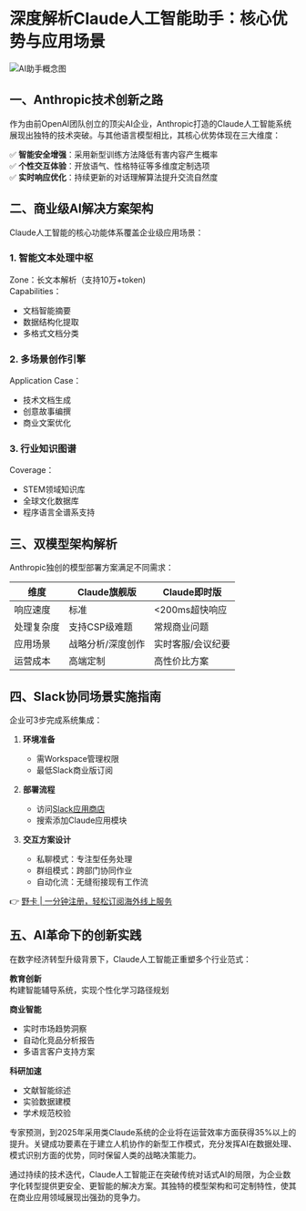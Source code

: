 # 深度解析Claude人工智能助手：核心优势与应用场景

![AI助手概念图](https://via.placeholder.com/800x400)

## 一、Anthropic技术创新之路
作为由前OpenAI团队创立的顶尖AI企业，Anthropic打造的Claude人工智能系统展现出独特的技术突破。与其他语言模型相比，其核心优势体现在三大维度：

✅ **智能安全增强**：采用新型训练方法降低有害内容产生概率  
✅ **个性交互体验**：开放语气、性格特征等多维度定制选项  
✅ **实时响应优化**：持续更新的对话理解算法提升交流自然度

## 二、商业级AI解决方案架构
Claude人工智能的核心功能体系覆盖企业级应用场景：

### 1. 智能文本处理中枢
Zone：长文本解析（支持10万+token)  
Capabilities：
- 文档智能摘要
- 数据结构化提取
- 多格式文档分类

### 2. 多场景创作引擎
Application Case：
- 技术文档生成
- 创意故事编撰
- 商业文案优化

### 3. 行业知识图谱
Coverage：
- STEM领域知识库
- 全球文化数据库
- 程序语言全谱系支持

## 三、双模型架构解析
Anthropic独创的模型部署方案满足不同需求：

| 维度          | Claude旗舰版       | Claude即时版         |
|-------------|------------------|-------------------|
| 响应速度       | 标准              | <200ms超快响应       |
| 处理复杂度      | 支持CSP级难题      | 常规商业问题         |
| 应用场景       | 战略分析/深度创作    | 实时客服/会议纪要     |
| 运营成本       | 高端定制          | 高性价比方案         |

## 四、Slack协同场景实施指南
企业可3步完成系统集成：
1. **环境准备**  
   - 需Workspace管理权限
   - 最低Slack商业版订阅

2. **部署流程**  
   - 访问[Slack应用商店](http://slack.com/apps)  
   - 搜索添加Claude应用模块

3. **交互方案设计**  
   - 私聊模式：专注型任务处理
   - 群组模式：跨部门协同作业
   - 自动化流：无缝衔接现有工作流

👉 [野卡 | 一分钟注册，轻松订阅海外线上服务](https://bbtdd.com/yeka)

## 五、AI革命下的创新实践
在数字经济转型升级背景下，Claude人工智能正重塑多个行业范式：

**教育创新**  
构建智能辅导系统，实现个性化学习路径规划

**商业智能**  
- 实时市场趋势洞察
- 自动化竞品分析报告
- 多语言客户支持方案

**科研加速**  
- 文献智能综述
- 实验数据建模
- 学术规范校验

专家预测，到2025年采用类Claude系统的企业将在运营效率方面获得35%以上的提升。关键成功要素在于建立人机协作的新型工作模式，充分发挥AI在数据处理、模式识别方面的优势，同时保留人类的战略决策能力。

通过持续的技术迭代，Claude人工智能正在突破传统对话式AI的局限，为企业数字化转型提供更安全、更智能的解决方案。其独特的模型架构和可定制特性，使其在商业应用领域展现出强劲的竞争力。